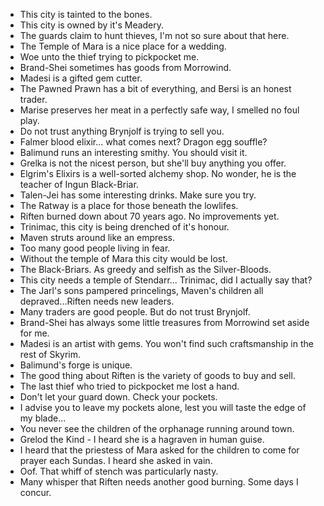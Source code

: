 - This city is tainted to the bones.
- This city is owned by it's Meadery.
- The guards claim to hunt thieves, I'm not so sure about that here.
- The Temple of Mara is a nice place for a wedding.
- Woe unto the thief trying to pickpocket me.
- Brand-Shei sometimes has goods from Morrowind.
- Madesi is a gifted gem cutter.
- The Pawned Prawn has a bit of everything, and Bersi is an honest trader.
- Marise preserves her meat in a perfectly safe way, I smelled no foul play.
- Do not trust anything Brynjolf is trying to sell you.
- Falmer blood elixir... what comes next? Dragon egg souffle?
- Balimund runs an interesting smithy. You should visit it.
- Grelka is not the nicest person, but she'll buy anything you offer.
- Elgrim's Elixirs is a well-sorted alchemy shop. No wonder, he is the teacher of Ingun Black-Briar.
- Talen-Jei has some interesting drinks. Make sure you try.
- The Ratway is a place for those beneath the lowlifes.
- Riften burned down about 70 years ago. No improvements yet.
- Trinimac, this city is being drenched of it's honour.
- Maven struts around like an empress.
- Too many good people living in fear.
- Without the temple of Mara this city would be lost.
- The Black-Briars. As greedy and selfish as the Silver-Bloods.
- This city needs a temple of Stendarr... Trinimac, did I actually say that?
- The Jarl's sons pampered princelings, Maven's children all depraved...Riften needs new leaders.
- Many traders are good people. But do not trust Brynjolf.
- Brand-Shei has always some little treasures from Morrowind set aside for me.
- Madesi is an artist with gems. You won't find such craftsmanship in the rest of Skyrim.
- Balimund's forge is unique.
- The good thing about Riften is the variety of goods to buy and sell.
- The last thief who tried to pickpocket me lost a hand.
- Don't let your guard down. Check your pockets.
- I advise you to leave my pockets alone, lest you will taste the edge of my blade...
- You never see the children of the orphanage running around town.
- Grelod the Kind - I heard she is a hagraven in human guise.
- I heard that the priestess of Mara asked for the children to come for prayer each Sundas. I heard she asked in vain.
- Oof. That whiff of stench was particularly nasty.
- Many whisper that Riften needs another good burning. Some days I concur.
